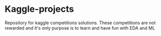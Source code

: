 # Kaggle-projects
Repository for kaggle competitions solutions. These competitions are not rewarded and it's only purpose is to learn and have fun with EDA and ML

